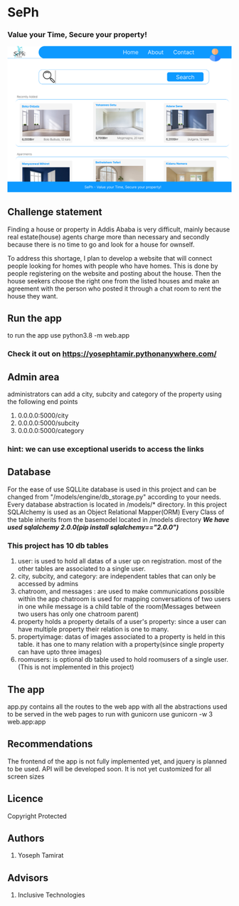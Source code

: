 # SePh
### Value your Time, Secure your property!
![landingpage](./images/landingpage.png)
## Challenge statement
Finding a house or property in Addis Ababa is very difficult, mainly because real estate(house) agents charge more than necessary and secondly because there is no time to go and look for a house for ownself.

To address this shortage, I plan to develop a website that will connect people looking for homes with people who have homes. This is done by people registering on the website and posting about the house. Then the house seekers choose the right one from the listed houses and make an agreement with the person who posted it through a chat room to rent the house they want.

## Run the app
to run the app use python3.8 -m web.app
### Check it out on https://yosephtamir.pythonanywhere.com/

## Admin area
administrators can add a city, subcity and category of the property using the following end points

1. 0.0.0.0:5000/city
2. 0.0.0.0:5000/subcity
3. 0.0.0.0:5000/category

### hint: we can use exceptional userids to access the links

## Database
For the ease of use SQLLite database is used in this project and can be changed from "/models/engine/db_storage.py" according to your needs.
Every database abstraction is located in /models/* directory. In this project SQLAlchemy is used as an Object Relational Mapper(ORM) Every Class of the table inherits from the basemodel located in /models directory ***We have used sqlalchemy 2.0.0(pip install sqlalchemy=="2.0.0")***

### This project has 10 db tables
1. user: is used to hold all datas of a user up on registration. most of the other tables are associated to a single user.
2. city, subcity, and category: are independent tables that can only be accessed by admins
3. chatroom, and messages : are used to make communications possible within the app
    chatroom is used for mapping conversations of two users in one while message is a child table of the room(Messages between two users has only one chatroom parent)
4. property holds a property details of a user's property: since a user can have multiple property their relation is one to many.
5. propertyimage: datas of images associated to a property is held in this table. it has one to many relation with a property(since single property can have upto three images)
6. roomusers: is optional db table used to hold roomusers of a single user. (This is not implemented in this project)

## The app
app.py contains all the routes to the web app with all the abstractions used to be served in the web pages
to run with gunicorn use gunicorn -w 3 web.app:app

## Recommendations
The frontend of the app is not fully implemented yet, and jquery  is planned to be used. API will be developed soon. It is not yet customized for all screen sizes

## Licence
Copyright Protected

## Authors
1. Yoseph Tamirat

## Advisors
1. Inclusive Technologies